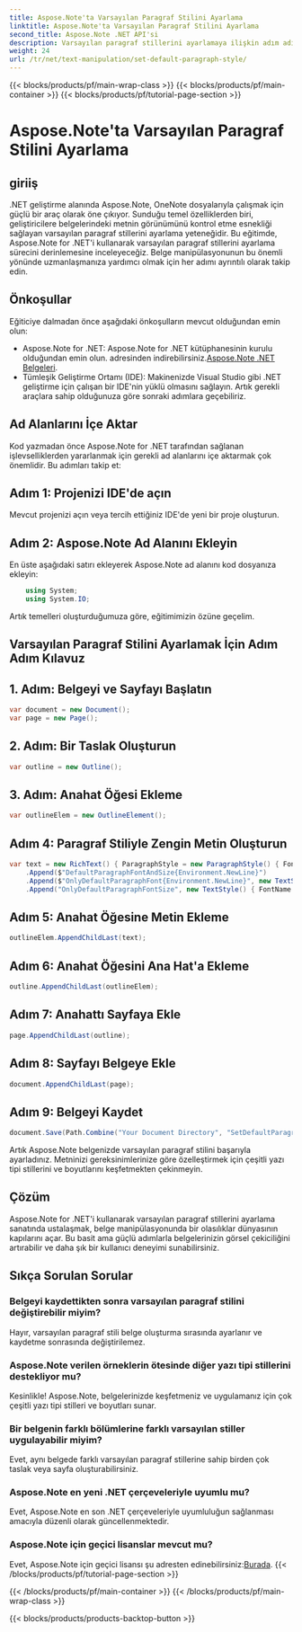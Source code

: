```yaml
---
title: Aspose.Note'ta Varsayılan Paragraf Stilini Ayarlama
linktitle: Aspose.Note'ta Varsayılan Paragraf Stilini Ayarlama
second_title: Aspose.Note .NET API'si
description: Varsayılan paragraf stillerini ayarlamaya ilişkin adım adım kılavuzumuzla Aspose.Note for .NET'in gücünü keşfedin. Belge işleme becerilerinizi zahmetsizce geliştirin.
weight: 24
url: /tr/net/text-manipulation/set-default-paragraph-style/
---
```


{{< blocks/products/pf/main-wrap-class >}}
{{< blocks/products/pf/main-container >}}
{{< blocks/products/pf/tutorial-page-section >}}

# Aspose.Note'ta Varsayılan Paragraf Stilini Ayarlama

## giriiş
.NET geliştirme alanında Aspose.Note, OneNote dosyalarıyla çalışmak için güçlü bir araç olarak öne çıkıyor. Sunduğu temel özelliklerden biri, geliştiricilere belgelerindeki metnin görünümünü kontrol etme esnekliği sağlayan varsayılan paragraf stillerini ayarlama yeteneğidir. Bu eğitimde, Aspose.Note for .NET'i kullanarak varsayılan paragraf stillerini ayarlama sürecini derinlemesine inceleyeceğiz. Belge manipülasyonunun bu önemli yönünde uzmanlaşmanıza yardımcı olmak için her adımı ayrıntılı olarak takip edin.
## Önkoşullar
Eğiticiye dalmadan önce aşağıdaki önkoşulların mevcut olduğundan emin olun:
- Aspose.Note for .NET: Aspose.Note for .NET kütüphanesinin kurulu olduğundan emin olun. adresinden indirebilirsiniz.[Aspose.Note .NET Belgeleri](https://reference.aspose.com/note/net/).
- Tümleşik Geliştirme Ortamı (IDE): Makinenizde Visual Studio gibi .NET geliştirme için çalışan bir IDE'nin yüklü olmasını sağlayın.
Artık gerekli araçlara sahip olduğunuza göre sonraki adımlara geçebiliriz.
## Ad Alanlarını İçe Aktar
Kod yazmadan önce Aspose.Note for .NET tarafından sağlanan işlevselliklerden yararlanmak için gerekli ad alanlarını içe aktarmak çok önemlidir. Bu adımları takip et:
## Adım 1: Projenizi IDE'de açın
Mevcut projenizi açın veya tercih ettiğiniz IDE'de yeni bir proje oluşturun.
## Adım 2: Aspose.Note Ad Alanını Ekleyin
En üste aşağıdaki satırı ekleyerek Aspose.Note ad alanını kod dosyanıza ekleyin:
```csharp
    using System;
    using System.IO;
```
Artık temelleri oluşturduğumuza göre, eğitimimizin özüne geçelim.
## Varsayılan Paragraf Stilini Ayarlamak İçin Adım Adım Kılavuz
## 1. Adım: Belgeyi ve Sayfayı Başlatın
```csharp
var document = new Document();
var page = new Page();
```
## 2. Adım: Bir Taslak Oluşturun
```csharp
var outline = new Outline();
```
## 3. Adım: Anahat Öğesi Ekleme
```csharp
var outlineElem = new OutlineElement();
```
## Adım 4: Paragraf Stiliyle Zengin Metin Oluşturun
```csharp
var text = new RichText() { ParagraphStyle = new ParagraphStyle() { FontName = "Courier New", FontSize = 20 } }
    .Append($"DefaultParagraphFontAndSize{Environment.NewLine}")
    .Append($"OnlyDefaultParagraphFont{Environment.NewLine}", new TextStyle() { FontSize = 14 })
    .Append("OnlyDefaultParagraphFontSize", new TextStyle() { FontName = "Verdana" });
```
## Adım 5: Anahat Öğesine Metin Ekleme
```csharp
outlineElem.AppendChildLast(text);
```
## Adım 6: Anahat Öğesini Ana Hat'a Ekleme
```csharp
outline.AppendChildLast(outlineElem);
```
## Adım 7: Anahattı Sayfaya Ekle
```csharp
page.AppendChildLast(outline);
```
## Adım 8: Sayfayı Belgeye Ekle
```csharp
document.AppendChildLast(page);
```
## Adım 9: Belgeyi Kaydet
```csharp
document.Save(Path.Combine("Your Document Directory", "SetDefaultParagraphStyle.one"));
```
Artık Aspose.Note belgenizde varsayılan paragraf stilini başarıyla ayarladınız. Metninizi gereksinimlerinize göre özelleştirmek için çeşitli yazı tipi stillerini ve boyutlarını keşfetmekten çekinmeyin.
## Çözüm
Aspose.Note for .NET'i kullanarak varsayılan paragraf stillerini ayarlama sanatında ustalaşmak, belge manipülasyonunda bir olasılıklar dünyasının kapılarını açar. Bu basit ama güçlü adımlarla belgelerinizin görsel çekiciliğini artırabilir ve daha şık bir kullanıcı deneyimi sunabilirsiniz.
## Sıkça Sorulan Sorular
### Belgeyi kaydettikten sonra varsayılan paragraf stilini değiştirebilir miyim?
Hayır, varsayılan paragraf stili belge oluşturma sırasında ayarlanır ve kaydetme sonrasında değiştirilemez.
### Aspose.Note verilen örneklerin ötesinde diğer yazı tipi stillerini destekliyor mu?
Kesinlikle! Aspose.Note, belgelerinizde keşfetmeniz ve uygulamanız için çok çeşitli yazı tipi stilleri ve boyutları sunar.
### Bir belgenin farklı bölümlerine farklı varsayılan stiller uygulayabilir miyim?
Evet, aynı belgede farklı varsayılan paragraf stillerine sahip birden çok taslak veya sayfa oluşturabilirsiniz.
### Aspose.Note en yeni .NET çerçeveleriyle uyumlu mu?
Evet, Aspose.Note en son .NET çerçeveleriyle uyumluluğun sağlanması amacıyla düzenli olarak güncellenmektedir.
### Aspose.Note için geçici lisanslar mevcut mu?
 Evet, Aspose.Note için geçici lisansı şu adresten edinebilirsiniz:[Burada](https://purchase.aspose.com/temporary-license/).
{{< /blocks/products/pf/tutorial-page-section >}}

{{< /blocks/products/pf/main-container >}}
{{< /blocks/products/pf/main-wrap-class >}}

{{< blocks/products/products-backtop-button >}}
